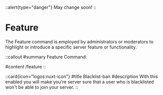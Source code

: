 ::alert{type="danger"}
May change soon!
::

# Feature

The Feature command is employed by administrators or moderators to highlight or introduce a specific server feature or functionality.

::callout
#summary
Feature Command:

#content
/feature
::

::card{icon="logos:nuxt-icon"}
 #title
 Blacklist-ban
 #description
 With this enabled you will make you're server sure that a user who is blacklisted won't be able to join your server.
::